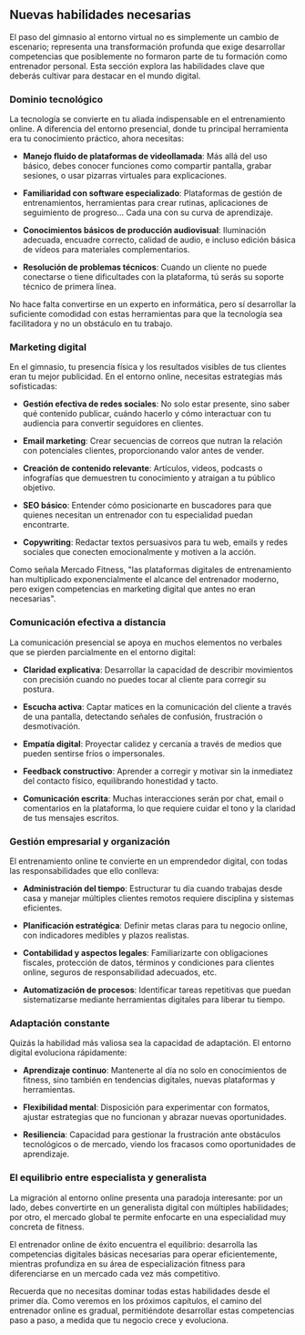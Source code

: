 ## Nuevas habilidades necesarias

El paso del gimnasio al entorno virtual no es simplemente un cambio de escenario; representa una transformación profunda que exige desarrollar competencias que posiblemente no formaron parte de tu formación como entrenador personal. Esta sección explora las habilidades clave que deberás cultivar para destacar en el mundo digital.

### Dominio tecnológico

La tecnología se convierte en tu aliada indispensable en el entrenamiento online. A diferencia del entorno presencial, donde tu principal herramienta era tu conocimiento práctico, ahora necesitas:

- **Manejo fluido de plataformas de videollamada**: Más allá del uso básico, debes conocer funciones como compartir pantalla, grabar sesiones, o usar pizarras virtuales para explicaciones.

- **Familiaridad con software especializado**: Plataformas de gestión de entrenamientos, herramientas para crear rutinas, aplicaciones de seguimiento de progreso... Cada una con su curva de aprendizaje.

- **Conocimientos básicos de producción audiovisual**: Iluminación adecuada, encuadre correcto, calidad de audio, e incluso edición básica de vídeos para materiales complementarios.

- **Resolución de problemas técnicos**: Cuando un cliente no puede conectarse o tiene dificultades con la plataforma, tú serás su soporte técnico de primera línea.

No hace falta convertirse en un experto en informática, pero sí desarrollar la suficiente comodidad con estas herramientas para que la tecnología sea facilitadora y no un obstáculo en tu trabajo.

### Marketing digital

En el gimnasio, tu presencia física y los resultados visibles de tus clientes eran tu mejor publicidad. En el entorno online, necesitas estrategias más sofisticadas:

- **Gestión efectiva de redes sociales**: No solo estar presente, sino saber qué contenido publicar, cuándo hacerlo y cómo interactuar con tu audiencia para convertir seguidores en clientes.

- **Email marketing**: Crear secuencias de correos que nutran la relación con potenciales clientes, proporcionando valor antes de vender.

- **Creación de contenido relevante**: Artículos, videos, podcasts o infografías que demuestren tu conocimiento y atraigan a tu público objetivo.

- **SEO básico**: Entender cómo posicionarte en buscadores para que quienes necesitan un entrenador con tu especialidad puedan encontrarte.

- **Copywriting**: Redactar textos persuasivos para tu web, emails y redes sociales que conecten emocionalmente y motiven a la acción.

Como señala Mercado Fitness, "las plataformas digitales de entrenamiento han multiplicado exponencialmente el alcance del entrenador moderno, pero exigen competencias en marketing digital que antes no eran necesarias".

### Comunicación efectiva a distancia

La comunicación presencial se apoya en muchos elementos no verbales que se pierden parcialmente en el entorno digital:

- **Claridad explicativa**: Desarrollar la capacidad de describir movimientos con precisión cuando no puedes tocar al cliente para corregir su postura.

- **Escucha activa**: Captar matices en la comunicación del cliente a través de una pantalla, detectando señales de confusión, frustración o desmotivación.

- **Empatía digital**: Proyectar calidez y cercanía a través de medios que pueden sentirse fríos o impersonales.

- **Feedback constructivo**: Aprender a corregir y motivar sin la inmediatez del contacto físico, equilibrando honestidad y tacto.

- **Comunicación escrita**: Muchas interacciones serán por chat, email o comentarios en la plataforma, lo que requiere cuidar el tono y la claridad de tus mensajes escritos.

### Gestión empresarial y organización

El entrenamiento online te convierte en un emprendedor digital, con todas las responsabilidades que ello conlleva:

- **Administración del tiempo**: Estructurar tu día cuando trabajas desde casa y manejar múltiples clientes remotos requiere disciplina y sistemas eficientes.

- **Planificación estratégica**: Definir metas claras para tu negocio online, con indicadores medibles y plazos realistas.

- **Contabilidad y aspectos legales**: Familiarizarte con obligaciones fiscales, protección de datos, términos y condiciones para clientes online, seguros de responsabilidad adecuados, etc.

- **Automatización de procesos**: Identificar tareas repetitivas que puedan sistematizarse mediante herramientas digitales para liberar tu tiempo.

### Adaptación constante

Quizás la habilidad más valiosa sea la capacidad de adaptación. El entorno digital evoluciona rápidamente:

- **Aprendizaje continuo**: Mantenerte al día no solo en conocimientos de fitness, sino también en tendencias digitales, nuevas plataformas y herramientas.

- **Flexibilidad mental**: Disposición para experimentar con formatos, ajustar estrategias que no funcionan y abrazar nuevas oportunidades.

- **Resiliencia**: Capacidad para gestionar la frustración ante obstáculos tecnológicos o de mercado, viendo los fracasos como oportunidades de aprendizaje.

### El equilibrio entre especialista y generalista

La migración al entorno online presenta una paradoja interesante: por un lado, debes convertirte en un generalista digital con múltiples habilidades; por otro, el mercado global te permite enfocarte en una especialidad muy concreta de fitness.

El entrenador online de éxito encuentra el equilibrio: desarrolla las competencias digitales básicas necesarias para operar eficientemente, mientras profundiza en su área de especialización fitness para diferenciarse en un mercado cada vez más competitivo.

Recuerda que no necesitas dominar todas estas habilidades desde el primer día. Como veremos en los próximos capítulos, el camino del entrenador online es gradual, permitiéndote desarrollar estas competencias paso a paso, a medida que tu negocio crece y evoluciona. 